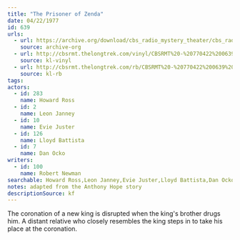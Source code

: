 ```yaml
---
title: "The Prisoner of Zenda"
date: 04/22/1977
id: 639
urls: 
  - url: https://archive.org/download/cbs_radio_mystery_theater/cbs_radio_mystery_theater-0601-0650.zip/cbs_radio_mystery_theater-0601-0650%2Fcbsrmt_0639_prisoner_of_zenda.mp3
    source: archive-org
  - url: http://cbsrmt.thelongtrek.com/vinyl/CBSRMT%20-%20770422%200639%20The%20Prisoner%20Of%20Zenda_afrts.mp3
    source: kl-vinyl
  - url: http://cbsrmt.thelongtrek.com/rb/CBSRMT%20-%20770422%200639%20The%20Prisoner%20Of%20Zenda_WLNH-FM__rb.mp3
    source: kl-rb
tags: 
actors:  
  - id: 283
    name: Howard Ross  
  - id: 2
    name: Leon Janney  
  - id: 10
    name: Evie Juster  
  - id: 126
    name: Lloyd Battista  
  - id: 7
    name: Dan Ocko
writers:  
  - id: 100
    name: Robert Newman
searchable: Howard Ross,Leon Janney,Evie Juster,Lloyd Battista,Dan Ocko Robert Newman
notes: adapted from the Anthony Hope story
descriptionSource: kf
---
```

The coronation of a new king is disrupted when the king's brother drugs him. A distant relative who closely resembles the king steps in to take his place at the coronation.